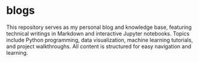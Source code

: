 # blogs
This repository serves as my personal blog and knowledge base, featuring technical writings in Markdown and interactive Jupyter notebooks. Topics include Python programming, data visualization, machine learning tutorials, and project walkthroughs. All content is structured for easy navigation and learning.
